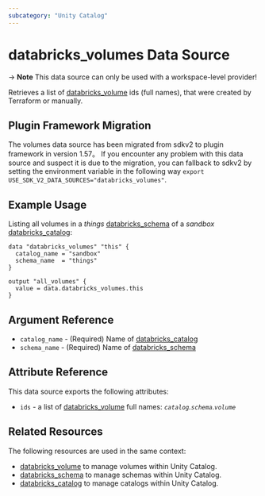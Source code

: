 ```yaml
---
subcategory: "Unity Catalog"
---
```

# databricks_volumes Data Source

-> **Note** This data source can only be used with a workspace-level provider!

Retrieves a list of [databricks_volume](../resources/volume.md) ids (full names), that were created by Terraform or manually.

## Plugin Framework Migration
The volumes data source has been migrated from sdkv2 to plugin framework in version 1.57。 If you encounter any problem with this data source and suspect it is due to the migration, you can fallback to sdkv2 by setting the environment variable in the following way `export USE_SDK_V2_DATA_SOURCES="databricks_volumes"`.

## Example Usage

Listing all volumes in a _things_ [databricks_schema](../resources/schema.md) of a  _sandbox_ [databricks_catalog](../resources/catalog.md):

```hcl
data "databricks_volumes" "this" {
  catalog_name = "sandbox"
  schema_name  = "things"
}

output "all_volumes" {
  value = data.databricks_volumes.this
}
```

## Argument Reference

* `catalog_name` - (Required) Name of [databricks_catalog](../resources/catalog.md)
* `schema_name` - (Required) Name of [databricks_schema](../resources/schema.md)

## Attribute Reference

This data source exports the following attributes:

* `ids` - a list of [databricks_volume](../resources/volume.md) full names: *`catalog`.`schema`.`volume`*

## Related Resources

The following resources are used in the same context:

* [databricks_volume](../resources/volume.md) to manage volumes within Unity Catalog.
* [databricks_schema](../resources/schema.md) to manage schemas within Unity Catalog.
* [databricks_catalog](../resources/catalog.md) to manage catalogs within Unity Catalog.
